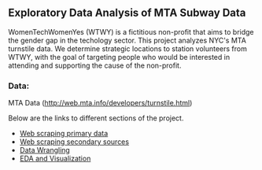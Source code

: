 ## Exploratory Data Analysis of MTA Subway Data

WomenTechWomenYes (WTWY) is a fictitious non-profit that aims to bridge the gender gap in the techology sector. This project analyzes NYC's MTA turnstile data. We determine strategic locations to station volunteers from WTWY, with the goal of targeting people who would be interested in attending and supporting the cause of the non-profit.

### Data:
MTA Data (http://web.mta.info/developers/turnstile.html)


Below are the links to different sections of the project.

- [Web scraping primary data](https://github.com/ngovindaraj/MTA_Turnstile/blob/master/1_Webscraping_Datasets_And_Appending.ipynb)
- [Web scraping secondary sources](https://github.com/ngovindaraj/MTA_Turnstile/blob/master/2_Webscraping_Income_Charity_Contributions.ipynb)
- [Data Wrangling](https://github.com/ngovindaraj/MTA_Turnstile/blob/master/4_MTA_Turnstile_Data_Wrangling.ipynb)
- [EDA and Visualization](https://github.com/ngovindaraj/MTA_Turnstile/blob/master/5%20MTA%20turnstile%20Data%20Analysis%20and%20Visualization.ipynb)
